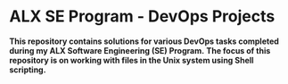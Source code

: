 # ALX SE Program - DevOps Projects


**This repository contains solutions for various DevOps tasks completed during my ALX Software Engineering (SE) Program.**
**The focus of this repository is on working with files in the Unix system using Shell scripting.**
